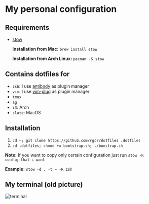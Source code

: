 My personal configuration
=========================

Requirements
------------

* [stow](https://www.gnu.org/software/stow/)

    **Installation from Mac:** `brew install stow`

    **Installation from Arch Linux:** `pacman -S stow`


Contains dotfiles for
------------
* `zsh`: I use [antibody](https://github.com/getantibody/antibody) as plugin manager
* `vim`: I use [vim-plug](https://github.com/junegunn/vim-plug) as plugin manager
* `tmux`
* `ag`
* `i3`: Arch
* `slate`: MacOS


Installation
-------------

1. `cd ~; git clone https://github.com/rgcr/dotfiles .dotfiles`
2. `cd .dotfiles; chmod +x bootstrap.sh; ./boostrap.sh`



**Note:** If you want to copy only certain configuration just run `stow -R config-that-i-want`

**Example:**
  `stow -d . -t ~ -R zsh`



My terminal (old picture)
-----------
<img alt="terminal" src="https://user-images.githubusercontent.com/1203422/32017597-d1eaacf8-b98c-11e7-9102-ab540e14197b.png">

